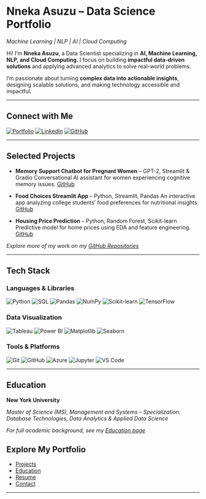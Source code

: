 # Nneka Asuzu – Data Science Portfolio
_Machine Learning | NLP | AI | Cloud Computing_

Hi! I’m **Nneka Asuzu**, a Data Scientist specializing in **AI, Machine Learning, NLP, and Cloud Computing**. 
I focus on building **impactful data-driven solutions** and applying advanced analytics to solve real-world problems. 

I’m passionate about turning **complex data into actionable insights**, designing scalable solutions, and making technology accessible and impactful. 

---

## Connect with Me

[![Portfolio](https://img.shields.io/badge/Portfolio-nnekaasuzu.github.io-blue?style=for-the-badge)](https://nnekaasuzu.github.io) 
[![LinkedIn](https://img.shields.io/badge/LinkedIn-Profile-informational?style=for-the-badge&logo=linkedin)](https://www.linkedin.com/in/nneka-asuzu/) 
[![GitHub](https://img.shields.io/badge/GitHub-NnekaAsuzu-black?style=for-the-badge&logo=github)](https://github.com/NnekaAsuzu) 

---

## Selected Projects

- **Memory Support Chatbot for Pregnant Women** – GPT-2, Streamlit & Gradio 
 Conversational AI assistant for women experiencing cognitive memory issues. 
 [GitHub](https://github.com/NnekaAsuzu/Memory-Support-Chatbot-for-Pregnant-Women)

- **Food Choices Streamlit App** – Python, Streamlit, Pandas 
 An interactive app analyzing college students’ food preferences for nutritional insights. 
 [GitHub](https://github.com/NnekaAsuzu/analyzedataset.github.io)

- **Housing Price Prediction** – Python, Random Forest, Scikit-learn 
 Predictive model for home prices using EDA and feature engineering. 
 [GitHub](https://github.com/NnekaAsuzu/housepriceprediction)

 *Explore more of my work on my [GitHub Repositories](https://github.com/NnekaAsuzu?tab=repositories)*  

---

## Tech Stack

### Languages & Libraries
![Python](https://img.shields.io/badge/Python-3776AB?style=for-the-badge&logo=python&logoColor=white)
![SQL](https://img.shields.io/badge/SQL-4479A1?style=for-the-badge&logo=postgresql&logoColor=white)
![Pandas](https://img.shields.io/badge/Pandas-150458?style=for-the-badge&logo=pandas&logoColor=white)
![NumPy](https://img.shields.io/badge/NumPy-013243?style=for-the-badge&logo=numpy&logoColor=white)
![Scikit-learn](https://img.shields.io/badge/Scikit--learn-F7931E?style=for-the-badge&logo=scikitlearn&logoColor=white)
![TensorFlow](https://img.shields.io/badge/TensorFlow-FF6F00?style=for-the-badge&logo=tensorflow&logoColor=white)

### Data Visualization
![Tableau](https://img.shields.io/badge/Tableau-E97627?style=for-the-badge&logo=tableau&logoColor=white)
![Power BI](https://img.shields.io/badge/Power%20BI-F2C80F?style=for-the-badge&logo=power-bi&logoColor=black)
![Matplotlib](https://img.shields.io/badge/Matplotlib-11557C?style=for-the-badge&logo=matplotlib&logoColor=white)
![Seaborn](https://img.shields.io/badge/Seaborn-4C72B0?style=for-the-badge&logo=python&logoColor=white)

### Tools & Platforms
![Git](https://img.shields.io/badge/Git-F05032?style=for-the-badge&logo=git&logoColor=white)
![GitHub](https://img.shields.io/badge/GitHub-181717?style=for-the-badge&logo=github&logoColor=white)
![Azure](https://img.shields.io/badge/Azure-0078D4?style=for-the-badge&logo=Microsoft-Azure&logoColor=white)
![Jupyter](https://img.shields.io/badge/Jupyter-F37626?style=for-the-badge&logo=jupyter&logoColor=white)
![VS Code](https://img.shields.io/badge/VS%20Code-007ACC?style=for-the-badge&logo=visual-studio-code&logoColor=white)

---

## Education

**New York University**  

_Master of Science (MS), Management and Systems – Specialization: Database Technologies, Data Analytics & Applied Data Science_

_For full academic background, see my [Education page](https://nnekaasuzu.github.io/education/)_


## Explore My Portfolio

- [Projects](https://nnekaasuzu.github.io/projects/) 
- [Education](https://nnekaasuzu.github.io/education/) 
- [Resume](https://nnekaasuzu.github.io/resume/) 
- [Contact](https://nnekaasuzu.github.io/contact/) 

---
